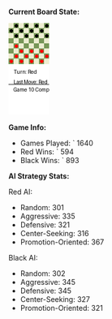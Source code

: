 
**Current Board State:**  
<!-- START_GIF -->
![Checkers Game](./checkers_game.gif)
<!-- END_GIF -->

**Game Info:**  
- Games Played: `<!-- GAMES_PLAYED --> 1640
- Red Wins: `<!-- RED_WINS --> 594
- Black Wins: `<!-- BLACK_WINS --> 893

<!-- AI_STATS -->
**AI Strategy Stats:**

Red AI:
- Random: 301
- Aggressive: 335
- Defensive: 321
- Center-Seeking: 316
- Promotion-Oriented: 367

Black AI:
- Random: 302
- Aggressive: 345
- Defensive: 345
- Center-Seeking: 327
- Promotion-Oriented: 321
